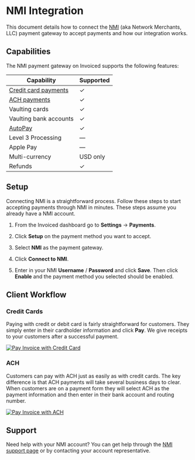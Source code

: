 # NMI Integration

This document details how to connect the [NMI](https://nmi.com) (aka Network Merchants, LLC) payment gateway to accept payments and how our integration works.

## Capabilities

The NMI payment gateway on Invoiced supports the following features:

Capability | Supported
-----------|------------
[Credit card payments](/resources/docs/payments/card) | &#10003;
[ACH payments](/resources/docs/payments/ach) | &#10003;
Vaulting cards | &#10003;
Vaulting bank accounts | &#10003;
[AutoPay](/resources/docs/payments/autopay) | &#10003;
Level 3 Processing | &mdash;
Apple Pay | &mdash;
Multi-currency | USD only
Refunds | &#10003;

## Setup

Connecting NMI is a straightforward process. Follow these steps to start accepting payments through NMI in minutes. These steps assume you already have a NMI account.

1. From the Invoiced dashboard go to **Settings** &rarr; **Payments**.

2. Click **Setup** on the payment method you want to accept.

3. Select **NMI** as the payment gateway.

4. Click **Connect to NMI**.

5. Enter in your NMI **Username** / **Password** and click **Save**. Then click **Enable** and the payment method you selected should be enabled.

## Client Workflow

### Credit Cards

Paying with credit or debit card is fairly straightforward for customers. They simply enter in their cardholder information and click **Pay**. We give receipts to your customers after a successful payment.

[![Pay Invoice with Credit Card](/docs/img/pay-invoice-credit-card.png)](/docs/img/pay-invoice-credit-card.png)

### ACH

Customers can pay with ACH just as easily as with credit cards. The key difference is that ACH payments will take several business days to clear. When customers are on a payment form they will select ACH as the payment information and then enter in their bank account and routing number.

[![Pay Invoice with ACH](/docs/img/pay-invoice-ach.png)](/docs/img/pay-invoice-ach.png)

## Support

Need help with your NMI account? You can get help through the [NMI support page](https://www.nmi.com/contact-us/) or by contacting your account representative.